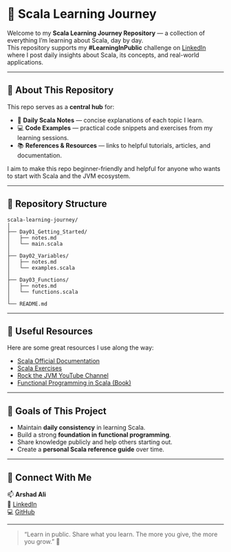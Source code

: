 # 🚀 Scala Learning Journey

Welcome to my **Scala Learning Journey Repository** — a collection of everything I’m learning about Scala, day by day.  
This repository supports my **#LearningInPublic** challenge on [LinkedIn](https://linkedin.com/in/arshad-ali-490079309) where I post daily insights about Scala, its concepts, and real-world applications.

---

## 📘 About This Repository

This repo serves as a **central hub** for:
- 🧠 **Daily Scala Notes** — concise explanations of each topic I learn.  
- 💻 **Code Examples** — practical code snippets and exercises from my learning sessions.  
- 📚 **References & Resources** — links to helpful tutorials, articles, and documentation.  

I aim to make this repo beginner-friendly and helpful for anyone who wants to start with Scala and the JVM ecosystem.


---

## 🧩 Repository Structure

```
scala-learning-journey/
│
├── Day01_Getting_Started/
│   ├── notes.md
│   └── main.scala
│
├── Day02_Variables/
│   ├── notes.md
│   └── examples.scala
│
├── Day03_Functions/
│   ├── notes.md
│   └── functions.scala
│
└── README.md
```

---

## 🔗 Useful Resources

Here are some great resources I use along the way:
- [Scala Official Documentation](https://docs.scala-lang.org/)
- [Scala Exercises](https://www.scala-exercises.org/)
- [Rock the JVM YouTube Channel](https://www.youtube.com/@rockthejvm)
- [Functional Programming in Scala (Book)](https://www.manning.com/books/functional-programming-in-scala)

---

## 🎯 Goals of This Project

- Maintain **daily consistency** in learning Scala.  
- Build a strong **foundation in functional programming**.  
- Share knowledge publicly and help others starting out.  
- Create a **personal Scala reference guide** over time.

---

## 🤝 Connect With Me

📫 **Arshad Ali**  
💼 [LinkedIn](https://linkedin.com/in/arshad-ali-490079309)  
💻 [GitHub](https://github.com/ArshadAli01/)  

---


> “Learn in public. Share what you learn. The more you give, the more you grow.” 🌱


